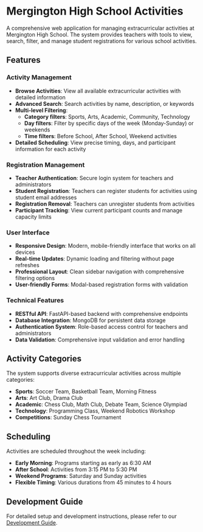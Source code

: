 # Mergington High School Activities

A comprehensive web application for managing extracurricular activities at Mergington High School. The system provides teachers with tools to view, search, filter, and manage student registrations for various school activities.

## Features

### Activity Management
- **Browse Activities**: View all available extracurricular activities with detailed information
- **Advanced Search**: Search activities by name, description, or keywords
- **Multi-level Filtering**: 
  - **Category filters**: Sports, Arts, Academic, Community, Technology
  - **Day filters**: Filter by specific days of the week (Monday-Sunday) or weekends
  - **Time filters**: Before School, After School, Weekend activities
- **Detailed Scheduling**: View precise timing, days, and participant information for each activity

### Registration Management
- **Teacher Authentication**: Secure login system for teachers and administrators
- **Student Registration**: Teachers can register students for activities using student email addresses
- **Registration Removal**: Teachers can unregister students from activities
- **Participant Tracking**: View current participant counts and manage capacity limits

### User Interface
- **Responsive Design**: Modern, mobile-friendly interface that works on all devices
- **Real-time Updates**: Dynamic loading and filtering without page refreshes
- **Professional Layout**: Clean sidebar navigation with comprehensive filtering options
- **User-friendly Forms**: Modal-based registration forms with validation

### Technical Features
- **RESTful API**: FastAPI-based backend with comprehensive endpoints
- **Database Integration**: MongoDB for persistent data storage
- **Authentication System**: Role-based access control for teachers and administrators
- **Data Validation**: Comprehensive input validation and error handling

## Activity Categories

The system supports diverse extracurricular activities across multiple categories:

- **Sports**: Soccer Team, Basketball Team, Morning Fitness
- **Arts**: Art Club, Drama Club
- **Academic**: Chess Club, Math Club, Debate Team, Science Olympiad
- **Technology**: Programming Class, Weekend Robotics Workshop
- **Competitions**: Sunday Chess Tournament

## Scheduling

Activities are scheduled throughout the week including:
- **Early Morning**: Programs starting as early as 6:30 AM
- **After School**: Activities from 3:15 PM to 5:30 PM
- **Weekend Programs**: Saturday and Sunday activities
- **Flexible Timing**: Various durations from 45 minutes to 4 hours

## Development Guide

For detailed setup and development instructions, please refer to our [Development Guide](../docs/how-to-develop.md).
